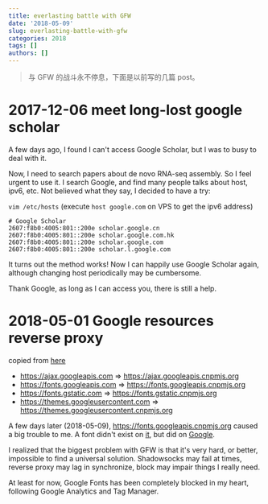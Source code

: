 ```yaml
---
title: everlasting battle with GFW
date: '2018-05-09'
slug: everlasting-battle-with-gfw
categories: 2018
tags: []
authors: []
---
```




> 与 GFW 的战斗永不停息，下面是以前写的几篇 post。

# 2017-12-06  meet long-lost google scholar

A few days ago, I found I can't access Google Scholar, but I was to busy to deal with it.

Now, I need to search papers about de novo RNA-seq assembly. So I feel urgent to use it. I search Google, and find many people talks about host, ipv6, etc. Not believed what they say, I decided to have a try:

`vim /etc/hosts` (execute `host google.com` on VPS to get the ipv6 address)
```
# Google Scholar 
2607:f8b0:4005:801::200e scholar.google.cn
2607:f8b0:4005:801::200e scholar.google.com.hk
2607:f8b0:4005:801::200e scholar.google.com
2607:f8b0:4005:801::200e scholar.l.google.com
```

It turns out the method works! Now I can happily use Google Scholar again, although changing host periodically may be cumbersome. 

Thank Google, as long as I can access you, there is still a help.



# 2018-05-01 Google resources reverse proxy

copied from [here](https://fengmk2.com/blog/2016/google-fonts-mirror)

- https://ajax.googleapis.com => https://ajax.googleapis.cnpmjs.org
- https://fonts.googleapis.com => https://fonts.googleapis.cnpmjs.org
- https://fonts.gstatic.com => https://fonts.gstatic.cnpmjs.org
- https://themes.googleusercontent.com => https://themes.googleusercontent.cnpmjs.org

A few days later (2018-05-09), https://fonts.googleapis.cnpmjs.org caused a big trouble to me. A font didn't exist on [it](https://fonts.googleapis.cnpmjs.org/css?family=Merriweather:300,300i,400,700,700i&subset=cyrillic,cyrillic-ext,latin-ext), but did on [Google](https://fonts.googleapis.com/css?family=Merriweather:300,300i,400,700,700i&subset=cyrillic,cyrillic-ext,latin-ext). 

I realized that the biggest problem with GFW is that it's very hard, or better, impossible to find a universal solution. Shadowsocks may fail at times, reverse proxy may lag in synchronize, block may impair things I really need.

At least for now, Google Fonts has been completely blocked in my heart, following Google Analytics and Tag Manager.
